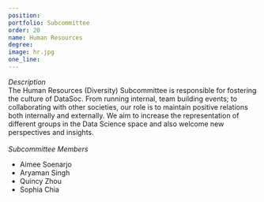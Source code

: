 ```yaml
---
position: 
portfolio: Subcommittee
order: 20
name: Human Resources
degree: 
image: hr.jpg
one_line:
---
```

*Description*
<br>
The Human Resources (Diversity) Subcommittee is responsible for fostering the culture of DataSoc. From running internal, team
building events; to collaborating with other societies, our role is to maintain positive relations both internally and externally. We aim
to increase the representation of different groups in the Data Science space and also welcome new perspectives and insights.
<br><br>
*Subcommittee Members*
<br>
* Aimee Soenarjo
* Aryaman Singh
* Quincy Zhou
* Sophia Chia
<br><br>